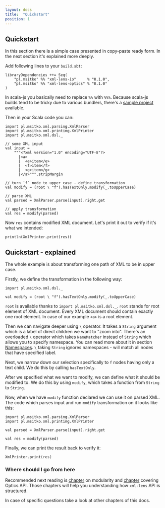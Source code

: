 ```yaml
---
layout: docs
title:  "Quickstart"
position: 1
---
```


## Quickstart

In this section there is a simple case presented in copy-paste ready form. In the next section it's
explained more deeply.

Add following lines to your `build.sbt`:

```
libraryDependencies ++= Seq(
	"pl.msitko" %% "xml-lens-io"     % "0.1.0",
	"pl.msitko" %% "xml-lens-optics" % "0.1.0"
)
```

In scala-js you basically need to replace `%%` with `%%%`. Because scala-js builds tend to be tricky
due to various bundlers, there's a [sample project](https://github.com/note/xml-lens-scala-js-example)
available.

Then in your Scala code you can:

```tut:silent
import pl.msitko.xml.parsing.XmlParser
import pl.msitko.xml.printing.XmlPrinter
import pl.msitko.xml.dsl._

// some XML input
val input =
    """<?xml version="1.0" encoding="UTF-8"?>
      |<a>
      |  <e>item</e>
      |  <f>item</f>
      |  <g>item</g>
      |</a>""".stripMargin

// turn `f` node to upper case - define transformation
val modify = (root \ "f").hasTextOnly.modify(_.toUpperCase)

// parse XML
val parsed = XmlParser.parse(input).right.get

// apply transformation
val res = modify(parsed)
```

Now `res` contains modified XML document. Let's print it out to verify if it's what we intended:

```tut:book
println(XmlPrinter.print(res))
```

## Quickstart - explained

The whole example is about transforming one path of XML to be in upper case.

Firstly, we define the transformation in the following way:

```tut:book
import pl.msitko.xml.dsl._

val modify = (root \ "f").hasTextOnly.modify(_.toUpperCase)
```

`root` is available thanks to `import pl.msitko.xml.dsl._`. `root` stands for root element of XML
document. Every XML document should contain exactly one root element. In case of our example `<a>`
is a root element.

Then we can navigate deeper using `\` operator. It takes a `String` argument which is a label of direct children we want to
"zoom into". There's an overloaded `\` operator which takes `NameMatcher` instead of `String` which allows you to specify
namespace. You can read more about it in section [Namespaces](docs/namespaces.html). `\` taking `String` ignores namespaces -
will match all nodes that have specified label.

Next, we narrow down our selection specifically to `f` nodes having only a text child. We do this by calling `hasTextOnly`.

After we specified what we want to modify, we can define what it should be modified to. We do this by using `modify`,
which takes a function from `String` to `String`.

Now, when we have `modify` function declared we can use it on parsed XML. The code which parses input and
run `modify` transformation on it looks like this:

```tut:silent
import pl.msitko.xml.parsing.XmlParser
import pl.msitko.xml.printing.XmlPrinter

val parsed = XmlParser.parse(input).right.get

val res = modify(parsed)
```

Finally, we can print the result back to verify it:

```tut:book
XmlPrinter.print(res)
```

### Where should I go from here

Recommended next reading is [chapter](modularity.html) on modularity and [chapter](optics.html)
covering Optics API. Those chapters will help you understanding how `xml-lens` API is structured.

In case of specific questions take a look at other chapters of this docs.
